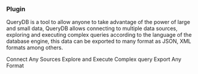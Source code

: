 ### Plugin

QueryDB is a tool to allow anyone to take advantage of the power of large and small data, QueryDB allows connecting to multiple data sources, exploring and executing complex queries according to the language of the database engine, this data can be exported to many format as JSON, XML formats among others.

Connect Any Sources
Explore and Execute Complex query
Export Any Format
